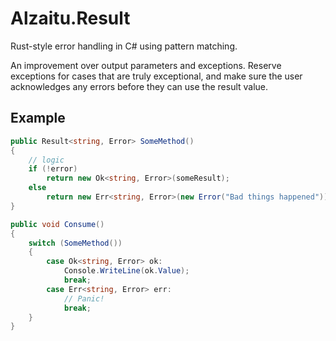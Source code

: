 # Alzaitu.Result

Rust-style error handling in C# using pattern matching.

An improvement over output parameters and exceptions. Reserve exceptions for cases that are truly exceptional, and make sure the user acknowledges any errors before they can use the result value.

## Example

```cs
public Result<string, Error> SomeMethod()
{
    // logic
    if (!error)
        return new Ok<string, Error>(someResult);
    else
        return new Err<string, Error>(new Error("Bad things happened"));
}

public void Consume()
{
    switch (SomeMethod())
    {
        case Ok<string, Error> ok:
            Console.WriteLine(ok.Value);
            break;
        case Err<string, Error> err:
            // Panic!
            break;
    }
}
```